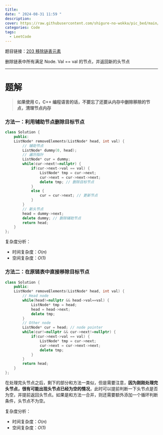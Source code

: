 ```yaml
---
title: 
date: " 2024-08-31 11:59 "
description: 
cover: https://raw.githubusercontent.com/shigure-no-wokka/pic_bed/main/imgs/family_code.jpg
categories: Code
tags:
  - LeetCode
---
```


题目链接：[203 移除链表元素](https://leetcode.cn/problems/remove-linked-list-elements/description/)

删除链表中所有满足 Node. Val == val 的节点，并返回新的头节点 

<!--more-->

---

# 题解


> **如果使用 C，C++ 编程语言的话，不要忘了还要从内存中删除移除的节点，清理节点内存**

### 方法一：利用辅助节点删除目标节点

```cpp
class Solution {
    public:
    ListNode* removeElements(ListNode* head, int val) {
        // 辅助节点
        ListNode* dummy(0, head);
        // 遍历指针
        ListNode* cur = dummy;
        while(cur->next!=nullptr) {
            if(cur->next->val == val) {
                ListNode* tmp = cur->next;
                cur->next = cur->next->next;
                delete tmp; // 删除目标节点
            }
            else {
                cur = cur->next; // 更新节点
            }
        }
        // 新头节点
        head = dummy->next;
        delete dummy; // 删除辅助节点
        return head;
    }
};
```

复杂度分析：
- 时间复杂度：$O(n)$
- 空间复杂度：$O(1)$


### 方法二：在原链表中直接移除目标节点

```cpp
class Solution {
    public:
    ListNode* removeElements(ListNode* head, int val) {
        // Head node
        while(head!=nullptr && head->val==val) {
            ListNode* tmp = head;
            head = head->next;
            delete tmp;
        }
        // Other node
        ListNode* cur = head; // node pointer
        while(cur!=nullptr && cur->next!=nullptr) {
            if(cur->next->val == val) {
                ListNode* tmp = cur->next;
                cur->next = cur->next->next;
                delete tmp;
            }
        }
        return head;
    }
};
```

在处理完头节点之后，剩下的部分和方法一类似，但是需要注意，**因为刚刚处理完头节点，很有可能出现头节点已经为空的情况**，此时可以提前判断一下头节点是否为空，并提前返回头节点。如果是和方法一合并，则还需要额外添加一个循环判断条件，头节点不为空。

复杂度分析：
- 时间复杂度：$O(n)$
- 空间复杂度：$O(1)$
